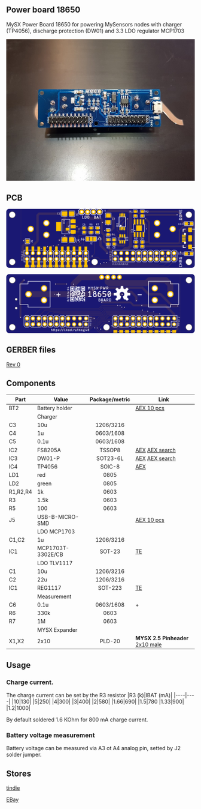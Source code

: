 ## Power board 18650

MySX Power Board 18650 for powering MySensors nodes with charger (TP4056), discharge protection (DW01) and 3.3 LDO regulator MCP1703

![Board image](images/assembled.jpg)
## PCB
![TOP](images/pcb_rev0_top_render.png)

![Bottom](images/pcb_rev0_bottom_render.png)

## GERBER files 
[Rev 0](https://raw.githubusercontent.com/KooLru/MySX-boards/master/boards/PWR-18650/release/18650_r1_2021-01-08.zip)

## Components

|Part|Value|Package/metric|Link|
|----|----|:----:|----|
BT2  |Battery holder||[AEX 10 pcs](https://l.kool.ru/0i33r) 
||Charger|
C3   |10u                 |1206/3216||
C4   |1u                  |0603/1608||
C5   |0.1u                |0603/1608||
IC2  |FS8205A             |TSSOP8|[AEX](https://l.kool.ru/r8zi0) [AEX search](https://aliexpress.ru/store/1089340/search?origin=y&SearchText=FS8205A+)
IC3  |DW01-P              |SOT23-6L|[AEX](https://l.kool.ru/r8zi0) [AEX search](https://aliexpress.ru/store/1089340/search?origin=y&SearchText=FS8205A+)
IC4  |TP4056              |SOIC-8|[AEX](https://l.kool.ru/irm78) 
LD1  |red                 |0805|              
LD2  |green               |0805|              
R1,R2,R4|1k               |0603||
R3   |1.5k                |0603||
R5   |100                 |0603||
J5   |USB-B-MICRO-SMD     ||[AEX 10 pcs](https://l.kool.ru/rl9vq) 
||LDO MCP1703||
C1,C2|1u                  |1206/3216|
IC1  |MCP1703T-3302E/CB   |SOT-23|[TE](https://www.terraelectronica.ru/product/358293) 
||LDO TLV1117||
C1   |10u                 |1206/3216|
C2   |22u                 |1206/3216|
IC1  |REG1117             |SOT-223|[TE](https://www.terraelectronica.ru/product/268036) 
||Measurement|
C6   |0.1u                |0603/1608|+
R6   |330k                |0603||
R7   |1M                  |0603||
||MYSX Expander
X1,X2   |2x10                |PLD-20|**MYSX 2.5 Pinheader** [2x10 male](http://ali.pub/3063a0 ) 

## Usage

### Charge current.

The charge current can be set by the R3 resistor
|R3 (k)|IBAT (mA)|
|----|----|
|10|130|
|5|250|
|4|300|
|3|400|
|2|580|
|1.66|690|
|1.5|780
|1.33|900|
|1.2|1000|

By default soldered 1.6 KOhm for 800 mA charge current.

### Battery voltage measurement

Battery voltage can be measured via A3 ot A4 analog pin, setted by J2 solder jumper.

## Stores

[tindie](https://www.tindie.com/products/koolru/mysx-power-board-18650/) 

[EBay](https://www.ebay.com/itm/383915627392) 
